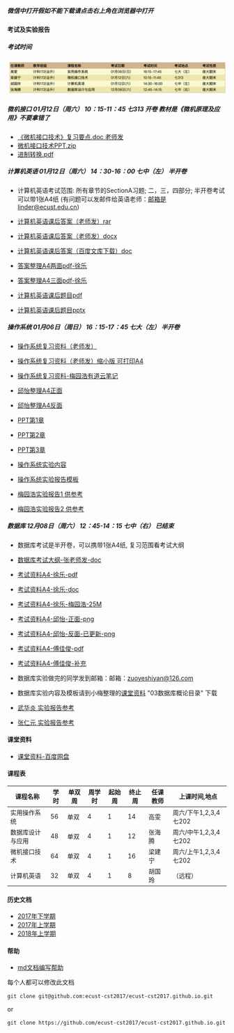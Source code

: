 ##### 微信中打开假如不能下载请点击右上角在浏览器中打开

#### 考试及实验报告

##### 考试时间

<img src="2018-second-half/exam_time.jpg" width="600px" />

##### 微机接口 01月12日（周六） 10：15-11：45 七313  开卷 教材是《微机原理及应用》不要拿错了

- [《微机接口技术》复习要点.doc 老师发](http://openpublic.oss-cn-shanghai.aliyuncs.com/2018-jxjy/%E5%BE%AE%E6%9C%BA%E6%8E%A5%E5%8F%A3/%E3%80%8A%E5%BE%AE%E6%9C%BA%E6%8E%A5%E5%8F%A3%E6%8A%80%E6%9C%AF%E3%80%8B%E5%A4%8D%E4%B9%A0%E8%A6%81%E7%82%B9.doc)
- [微机接口技术PPT.zip](http://openpublic.oss-cn-shanghai.aliyuncs.com/2018-jxjy/%E5%BE%AE%E6%9C%BA%E6%8E%A5%E5%8F%A3/%E5%BE%AE%E6%9C%BA%E5%8E%9F%E7%90%86PPT.zip)
- [进制转换.pdf](http://openpublic.oss-cn-shanghai.aliyuncs.com/2018-jxjy/%E5%BE%AE%E6%9C%BA%E6%8E%A5%E5%8F%A3/%E8%BF%9B%E5%88%B6%E8%BD%AC%E6%8D%A2.pdf)

##### 计算机英语 01月12日（周六） 14：30-16：00  七中（左） 半开卷

- 计算机英语考试范围: 所有章节的SectionA习题; 二，三，四部分; 半开卷考试可以带1张A4纸 (有问题可以发邮件给英语老师：邮箱是linder@ecust.edu.cn)
- [计算机英语课后答案（老师发）rar](http://openpublic.oss-cn-shanghai.aliyuncs.com/2018-jxjy/Exam/%E8%AE%A1%E7%AE%97%E6%9C%BA%E8%8B%B1%E8%AF%AD%E8%AF%BE%E5%90%8E%E7%AD%94%E6%A1%88.rar)
- [计算机英语课后答案（老师发）docx](http://openpublic.oss-cn-shanghai.aliyuncs.com/2018-jxjy/%E8%AE%A1%E7%AE%97%E6%9C%BA%E8%8B%B1%E8%AF%AD/%E8%AE%A1%E7%AE%97%E6%9C%BA%E8%8B%B1%E8%AF%AD%E8%AF%BE%E5%90%8E%E9%A2%98%E7%AD%94%E6%A1%88-%E8%80%81%E5%B8%88%E5%8F%91.docx)
- [计算机英语课后答案（百度文库下载）doc](http://openpublic.oss-cn-shanghai.aliyuncs.com/2018-jxjy/%E8%AE%A1%E7%AE%97%E6%9C%BA%E8%8B%B1%E8%AF%AD/%E8%AE%A1%E7%AE%97%E6%9C%BA%E8%8B%B1%E8%AF%AD%E8%AF%BE%E5%90%8E%E9%A2%98%E7%AD%94%E6%A1%88-%E7%99%BE%E5%BA%A6%E6%96%87%E5%BA%93%E4%B8%8B%E8%BD%BD.doc)
- [答案整理A4两面pdf-徐乐](http://openpublic.oss-cn-shanghai.aliyuncs.com/2018-jxjy/%E8%AE%A1%E7%AE%97%E6%9C%BA%E8%8B%B1%E8%AF%AD/%E8%8B%B1%E8%AF%AD%E7%AD%94%E6%A1%882%E9%A1%B5.pdf)
- [答案整理A4三面pdf-徐乐](http://openpublic.oss-cn-shanghai.aliyuncs.com/2018-jxjy/%E8%AE%A1%E7%AE%97%E6%9C%BA%E8%8B%B1%E8%AF%AD/%E8%8B%B1%E8%AF%AD%E7%AD%94%E6%A1%883%E9%A1%B5.pdf)

- [计算机英语课后题目pdf](http://openpublic.oss-cn-shanghai.aliyuncs.com/2018-jxjy/%E8%AE%A1%E7%AE%97%E6%9C%BA%E8%8B%B1%E8%AF%AD/%E8%AE%A1%E7%AE%97%E6%9C%BA%E8%8B%B1%E8%AF%AD%E8%AF%BE%E5%90%8E%E9%A2%98.pdf)
- [计算机英语课后题目pptx](http://openpublic.oss-cn-shanghai.aliyuncs.com/2018-jxjy/%E8%AE%A1%E7%AE%97%E6%9C%BA%E8%8B%B1%E8%AF%AD/%E8%AE%A1%E7%AE%97%E6%9C%BA%E8%8B%B1%E8%AF%AD%E8%AF%BE%E5%90%8E%E9%A2%98.pptx)

##### 操作系统 01月06日（周日） 16：15-17：45    七大（左） 半开卷
- [操作系统复习资料（老师发）](http://openpublic.oss-cn-shanghai.aliyuncs.com/2018-jxjy/%E6%93%8D%E4%BD%9C%E7%B3%BB%E7%BB%9F/2018%E5%B9%B4%E4%B8%8B%E5%8D%8A%E5%B9%B4%E6%93%8D%E4%BD%9C%E7%B3%BB%E7%BB%9F%E5%A4%8D%E4%B9%A0.doc)
- [操作系统复习资料（老师发）缩小版 可打印A4](http://openpublic.oss-cn-shanghai.aliyuncs.com/2018-jxjy/%E6%93%8D%E4%BD%9C%E7%B3%BB%E7%BB%9F/2018%E5%B9%B4%E4%B8%8B%E5%8D%8A%E5%B9%B4%E6%93%8D%E4%BD%9C%E7%B3%BB%E7%BB%9F%E5%A4%8D%E4%B9%A0%E7%BC%A9%E5%B0%8F.doc)
- [操作系统复习资料-梅园浩有道云笔记](https://note.youdao.com/share/index.html?id=aa07ef0371f6ff8a0ae6a91cc0e395c0&type=note#/)
- [邱怡整理A4正面](http://openpublic.oss-cn-shanghai.aliyuncs.com/2018-jxjy/%E6%93%8D%E4%BD%9C%E7%B3%BB%E7%BB%9F/%E9%82%B1%E6%80%A1%E6%95%B4%E7%90%86A4%E6%AD%A3%E9%9D%A2.jpg)
- [邱怡整理A4反面](http://openpublic.oss-cn-shanghai.aliyuncs.com/2018-jxjy/%E6%93%8D%E4%BD%9C%E7%B3%BB%E7%BB%9F/%E9%82%B1%E6%80%A1%E6%95%B4%E7%90%86A4%E5%8F%8D%E9%9D%A2.jpg)

- [PPT第1章](http://openpublic.oss-cn-shanghai.aliyuncs.com/2018-jxjy/%E6%93%8D%E4%BD%9C%E7%B3%BB%E7%BB%9F/chapter1.ppt)
- [PPT第2章](http://openpublic.oss-cn-shanghai.aliyuncs.com/2018-jxjy/%E6%93%8D%E4%BD%9C%E7%B3%BB%E7%BB%9F/chapter2.ppt)
- [PPT第3章](http://openpublic.oss-cn-shanghai.aliyuncs.com/2018-jxjy/%E6%93%8D%E4%BD%9C%E7%B3%BB%E7%BB%9F/chapter3.ppt)

- [操作系统实验内容](http://openpublic.oss-cn-shanghai.aliyuncs.com/2018-jxjy/Task/%E6%93%8D%E4%BD%9C%E7%B3%BB%E7%BB%9F%E5%AE%9E%E9%AA%8C%E5%86%85%E5%AE%B9.doc)
- [操作系统实验报告模板](http://openpublic.oss-cn-shanghai.aliyuncs.com/2018-jxjy/Task/%E3%80%8A%E6%93%8D%E4%BD%9C%E7%B3%BB%E7%BB%9F%E3%80%8B%E5%AE%9E%E9%AA%8C%E6%8A%A5%E5%91%8A.doc)

- [梅园浩实验报告1 供参考](http://openpublic.oss-cn-shanghai.aliyuncs.com/2018-jxjy/%E6%93%8D%E4%BD%9C%E7%B3%BB%E7%BB%9F/%E6%A2%85%E5%9B%AD%E6%B5%A9-%E3%80%8A%E6%93%8D%E4%BD%9C%E7%B3%BB%E7%BB%9F%E3%80%8B%E5%AE%9E%E9%AA%8C%E6%8A%A5%E5%91%8A%EF%BC%881%EF%BC%89.doc)
- [梅园浩实验报告2 供参考](http://openpublic.oss-cn-shanghai.aliyuncs.com/2018-jxjy/%E6%93%8D%E4%BD%9C%E7%B3%BB%E7%BB%9F/%E6%A2%85%E5%9B%AD%E6%B5%A9-%E3%80%8A%E6%93%8D%E4%BD%9C%E7%B3%BB%E7%BB%9F%E3%80%8B%E5%AE%9E%E9%AA%8C%E6%8A%A5%E5%91%8A%EF%BC%882%EF%BC%89.doc)

##### 数据库 12月08日（周六） 12：45-14：15   七中（右） 已结束
- 数据库考试是半开卷，可以携带1张A4纸, 复习范围看考试大纲
- [数据库考试大纲-张老师发-doc](http://openpublic.oss-cn-shanghai.aliyuncs.com/2018-jxjy/Exam/%E7%BB%A7%E7%BB%AD%E6%95%99%E8%82%B2%E6%95%B0%E6%8D%AE%E5%BA%93181%E5%A4%8D%E4%B9%A0%E5%A4%A7%E7%BA%B2.doc)

- [考试资料A4-徐乐-pdf](http://openpublic.oss-cn-shanghai.aliyuncs.com/2018-jxjy/Exam/%E7%BB%A7%E7%BB%AD%E6%95%99%E8%82%B2%E6%95%B0%E6%8D%AE%E5%BA%93181%E5%A4%8D%E4%B9%A0%E5%A4%A7%E7%BA%B2-%E5%BE%90%E4%B9%90%E5%8E%8B%E7%BC%A9.pdf)
- [考试资料A4-徐乐-doc](http://openpublic.oss-cn-shanghai.aliyuncs.com/2018-jxjy/Exam/%E6%95%B0%E6%8D%AE%E5%BA%93-%E5%BE%90%E4%B9%90.doc)

- [考试资料A4-徐乐-梅园浩-25M](http://openpublic.oss-cn-shanghai.aliyuncs.com/2018-jxjy/Exam/%E6%95%B0%E6%8D%AE%E5%BA%93-%E5%BE%90%E4%B9%90-%E6%A2%85%E5%9B%AD%E6%B5%A9.pdf)

- [考试资料A4-邱怡-正面-png](http://openpublic.oss-cn-shanghai.aliyuncs.com/2018-jxjy/Exam/%E6%95%B0%E6%8D%AE%E5%BA%93-%E9%82%B1%E6%80%A1-%E6%AD%A3.png)
- [考试资料A4-邱怡-反面-已更新-png](http://openpublic.oss-cn-shanghai.aliyuncs.com/2018-jxjy/Exam/%E6%95%B0%E6%8D%AE%E5%BA%93-%E9%82%B1%E6%80%A1-%E5%8F%8D-v2.png)

- [考试资料A4-傅佳俊-pdf](http://openpublic.oss-cn-shanghai.aliyuncs.com/2018-jxjy/Exam/%E6%95%B0%E6%8D%AE%E5%BA%93-%E5%82%85%E4%BD%B3%E4%BF%8A-A4.pdf)
- [考试资料A4-傅佳俊-补充](http://openpublic.oss-cn-shanghai.aliyuncs.com/2018-jxjy/Exam/%E6%95%B0%E6%8D%AE%E5%BA%93-%E5%82%85%E4%BD%B3%E4%BF%8A-A4-%E8%A1%A5%E5%85%85.pdf)

- 数据库实验做完的同学发到邮箱：邮箱：zuoyeshiyan@126.com
- 数据库实验内容及模板请到小梅整理的[课堂资料](https://pan.baidu.com/s/1b5cj6Y#list/path=%2F) "03数据库概论目录" 下载

- [武华炎 实验报告参考](http://openpublic.oss-cn-shanghai.aliyuncs.com/2018-jxjy/%E6%95%B0%E6%8D%AE%E5%BA%93/%E6%AD%A6%E5%8D%8E%E7%82%8E-%E8%AE%A1%E7%A7%91171-26170589.zip)
- [张仁元 实验报告参考](http://openpublic.oss-cn-shanghai.aliyuncs.com/2018-jxjy/%E6%95%B0%E6%8D%AE%E5%BA%93/%E5%BC%A0%E4%BB%81%E5%85%83-%E6%95%B0%E6%8D%AE%E5%BA%93%E5%AE%9E%E9%AA%8C%E6%8A%A5%E5%91%8A%E6%A0%BC%E5%BC%8F.doc)

#### 课堂资料
- [课堂资料-百度网盘](https://pan.baidu.com/s/1b5cj6Y#list/path=%2F)

#### 课程表

| 课程名称 |	学时 | 单双周	 | 周学时 | 起始周 | 终止周 | 任课教师 | 上课时间,地点 |
| ------- | ---- | ----- | ----- | ------ | ----- | ------ | ----------- |
| 实用操作系统 | 56 | 单双 | 4 | 1 | 14 | 高雯 | 周六/下午1,2,3,4 七202 |
| 数据库设计与应用	| 48| 单双| 4| 1	| 12| 张海腾| 周六/中午1,2,3,4 七202| 
| 微机接口技术| 64 | 单双 | 4| 1| 16| 	梁建宁| 周六/上午1,2,3,4 七202| 
| 计算机英语| 32 | 单双 | 4| 1| 8| 胡国玲| （远程）| 


  
#### 历史文档
- [2017年下学期](2017-second-half.md)
- [2017年上学期](2017-first-half.md)
- [2018年上学期](2018-first-half.md)

#### 帮助
- [md文档编写帮助](github-pages-help.md)

每个人都可以修改此文档
```
git clone git@github.com:ecust-cst2017/ecust-cst2017.github.io.git
```
or
```angular2html
git clone https://github.com/ecust-cst2017/ecust-cst2017.github.io.git
```